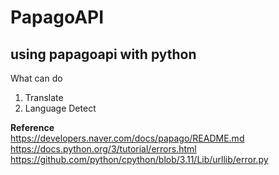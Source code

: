 # PapagoAPI
## using papagoapi with python

What can do 
1. Translate 
2. Language Detect 

**Reference**   
https://developers.naver.com/docs/papago/README.md   
https://docs.python.org/3/tutorial/errors.html   
https://github.com/python/cpython/blob/3.11/Lib/urllib/error.py
